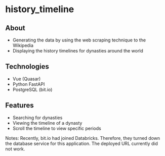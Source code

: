 # history_timeline

## About

+ Generating the data by using the web scraping technique to the Wikipedia
+ Displaying the history timelines for dynasties around the world

## Technologies

+ Vue (Quasar)
+ Python FastAPI
+ PostgreSQL (bit.io)

## Features

+ Searching for dynasties
+ Viewing the timeline of a dynasty
+ Scroll the timeline to view specific periods

Notes: Recently, bit.io had joined Databricks. Therefore, they turned down the database service for this application. The deployed URL currently did not work.

